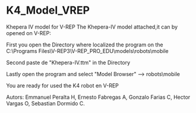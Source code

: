 # K4_Model_VREP
Khepera IV model for V-REP
The Khepera-IV model attached,it can by opened on V-REP:

First you open the Directory where localized the program on the C:\Programs Files\V-REP3\V-REP_PRO_EDU\models\robots\mobile

Second paste de "Khepera-IV.ttm" in the Directory

Lastly open the program and select "Model Browser" --> robots\mobile

You are ready for used the K4 robot en V-REP

Autors: Emmanuel Peralta H, Ernesto Fabregas A, Gonzalo Farias C, Hector Vargas O, Sebastian Dormido C. 
